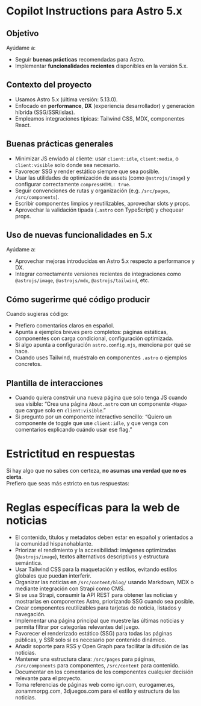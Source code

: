 # Copilot Instructions para Astro 5.x

##  Objetivo
Ayúdame a:
- Seguir **buenas prácticas** recomendadas para Astro.
- Implementar **funcionalidades recientes** disponibles en la versión 5.x.

##  Contexto del proyecto
- Usamos Astro 5.x (última versión: 5.13.0).
- Enfocado en **performance**, **DX** (experiencia desarrollador) y generación híbrida (SSG/SSR/islas).
- Empleamos integraciones típicas: Tailwind CSS, MDX, componentes React.

##  Buenas prácticas generales
- Minimizar JS enviado al cliente: usar `client:idle`, `client:media`, o `client:visible` solo donde sea necesario.
- Favorecer SSG y render estático siempre que sea posible.
- Usar las utilidades de optimización de assets (como `@astrojs/image`) y configurar correctamente `compressHTML: true`.
- Seguir convenciones de rutas y organización (e.g. `/src/pages`, `/src/components`).
- Escribir componentes limpios y reutilizables, aprovechar slots y props.
- Aprovechar la validación tipada (`.astro` con TypeScript) y chequear props.

##  Uso de nuevas funcionalidades en 5.x
Ayúdame a:
- Aprovechar mejoras introducidas en Astro 5.x respecto a performance y DX.
- Integrar correctamente versiones recientes de integraciones como `@astrojs/image`, `@astrojs/mdx`, `@astrojs/tailwind`, etc.

##  Cómo sugerirme qué código producir
Cuando sugieras código:
- Prefiero comentarios claros en español.
- Apunta a ejemplos breves pero completos: páginas estáticas, componentes con carga condicional, configuración optimizada.
- Si algo apunta a configuración `astro.config.mjs`, menciona por qué se hace.
- Cuando uses Tailwind, muéstralo en componentes `.astro` o ejemplos concretos.

##  Plantilla de interacciones
- Cuando quiera construir una nueva página que solo tenga JS cuando sea visible: “Crea una página `About.astro` con un componente `<Mapa>` que cargue solo en `client:visible`.”
- Si pregunto por un componente interactivo sencillo: “Quiero un componente de toggle que use `client:idle`, y que venga con comentarios explicando cuándo usar ese flag.”

# Estrictitud en respuestas
Si hay algo que no sabes con certeza, **no asumas una verdad que no es cierta**.  
Prefiero que seas más estricto en tus respuestas:  

# Reglas específicas para la web de noticias
- El contenido, títulos y metadatos deben estar en español y orientados a la comunidad hispanohablante.
- Priorizar el rendimiento y la accesibilidad: imágenes optimizadas (`@astrojs/image`), textos alternativos descriptivos y estructura semántica.
- Usar Tailwind CSS para la maquetación y estilos, evitando estilos globales que puedan interferir.
- Organizar las noticias en `/src/content/blog/` usando Markdown, MDX o mediante integración con Strapi como CMS.
- Si se usa Strapi, consumir la API REST para obtener las noticias y mostrarlas en componentes Astro, priorizando SSG cuando sea posible.
- Crear componentes reutilizables para tarjetas de noticia, listados y navegación.
- Implementar una página principal que muestre las últimas noticias y permita filtrar por categorías relevantes del juego.
- Favorecer el renderizado estático (SSG) para todas las páginas públicas, y SSR solo si es necesario por contenido dinámico.
- Añadir soporte para RSS y Open Graph para facilitar la difusión de las noticias.
- Mantener una estructura clara: `/src/pages` para páginas, `/src/components` para componentes, `/src/content` para contenido.
- Documentar en los comentarios de los componentes cualquier decisión relevante para el proyecto.
- Toma referencias de páginas web como ign.com, eurogamer.es, zonammorpg.com, 3djuegos.com para el estilo y estructura de las noticias.
